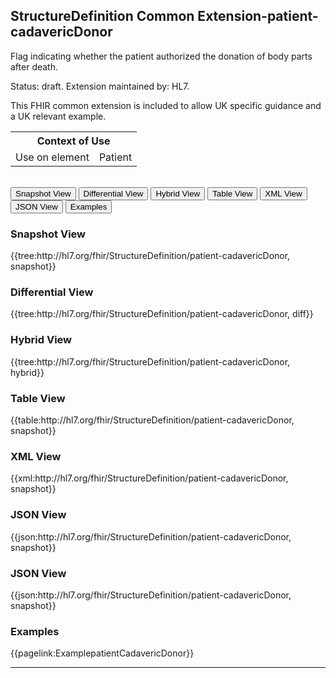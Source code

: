 ## StructureDefinition Common Extension-patient-cadavericDonor

Flag indicating whether the patient authorized the donation of body parts after death.

Status: draft. Extension maintained by: HL7.

This FHIR common extension is included to allow UK specific guidance and a UK relevant example. 

<table id="assets">
<tr>
<th colspan="2">Context of Use</th>
</tr>
<tr>
<td>Use on element</td>
<td>Patient</td>
</tr>
</table>
<br/>


<div class="tab">
 <button class="tablinks active" onclick="openTab(event, 'Snapshot View')">Snapshot View</button>
  <button class="tablinks" onclick="openTab(event, 'Differential View')">Differential View</button>
  <button class="tablinks" onclick="openTab(event, 'Hybrid View')">Hybrid View</button>
   <button class="tablinks" onclick="openTab(event, 'Table View')">Table View</button>
   <button class="tablinks" onclick="openTab(event, 'XML View')">XML View</button>
   <button class="tablinks" onclick="openTab(event, 'JSON View')">JSON View</button>
  <button class="tablinks" onclick="openTab(event, 'Examples')">Examples</button>
</div>

<div id="Snapshot View" class="tabcontent" style="display:block">
  <h3>Snapshot View</h3>
{{tree:http://hl7.org/fhir/StructureDefinition/patient-cadavericDonor, snapshot}}
</div>

<div id="Differential View" class="tabcontent">
  <h3>Differential View</h3>
{{tree:http://hl7.org/fhir/StructureDefinition/patient-cadavericDonor, diff}}
</div>

<div id="Hybrid View" class="tabcontent">
  <h3>Hybrid View</h3>
{{tree:http://hl7.org/fhir/StructureDefinition/patient-cadavericDonor, hybrid}}
</div>

<div id="Table View" class="tabcontent">
  <h3>Table View</h3>
{{table:http://hl7.org/fhir/StructureDefinition/patient-cadavericDonor, snapshot}}
</div>
<div id="XML View" class="tabcontent">
  <h3>XML View</h3>
{{xml:http://hl7.org/fhir/StructureDefinition/patient-cadavericDonor, snapshot}}
</div>
<div id="JSON View" class="tabcontent">
  <h3>JSON View</h3>
{{json:http://hl7.org/fhir/StructureDefinition/patient-cadavericDonor, snapshot}}
</div>
<div id="JSON View" class="tabcontent">
  <h3>JSON View</h3>
{{json:http://hl7.org/fhir/StructureDefinition/patient-cadavericDonor, snapshot}}
</div>
<div id="Examples" class="tabcontent">
  <h3>Examples</h3>
  {{pagelink:ExamplepatientCadavericDonor}}
</div>

---